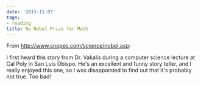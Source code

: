 ```yaml
---
date: '2013-11-07'
tags:
- reading
title: No Nobel Prize for Math
---
```


From http://www.snopes.com/science/nobel.asp:

I first heard this story from Dr. Vakalis during a computer science lecture at Cal Poly in San Luis Obispo. He's an excellent and funny story teller, and I really enjoyed this one, so I was disappointed to find out that it's probably not true. Too bad!
